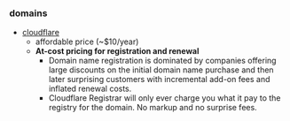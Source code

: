 ### domains

- [cloudflare](https://www.cloudflare.com/en-gb/products/registrar/)
  - affordable price (~$10/year)
  - **At-cost pricing for registration and renewal**
    - Domain name registration is dominated by companies offering large discounts on the initial domain name purchase and then later surprising customers with incremental add-on fees and inflated renewal costs.
    - Cloudflare Registrar will only ever charge you what it pay to the registry for the domain. No markup and no surprise fees.
